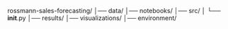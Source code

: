rossmann-sales-forecasting/
│── data/
│── notebooks/
│── src/
│   └── __init__.py
│── results/
│── visualizations/
│── environment/
